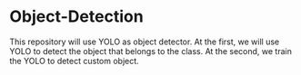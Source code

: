 # Object-Detection
This repository will use YOLO as object detector. At the first, we will use YOLO to detect the object that belongs to the class. At the second, we train the YOLO to detect custom object.
